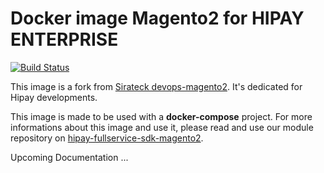 # Docker image Magento2 for HIPAY ENTERPRISE 

[![Build Status](https://hook.hipay.org/badge-ci/build/pi-ecommerce/hipay-docker-magento2/master?service=github)](https://hook.hipay.org/badge-ci/build/pi-ecommerce/hipay-docker-magento2/master?service=github)

This image is a fork from [Sirateck devops-magento2](https://github.com/sirateck/devops-magento2). It's dedicated for Hipay developments.

This image is made to be used with a **docker-compose** project.
For more informations about this image and use it, please read and use our module repository on [hipay-fullservice-sdk-magento2](https://github.com/hipay/hipay-fullservice-sdk-magento2).   

Upcoming Documentation ...
